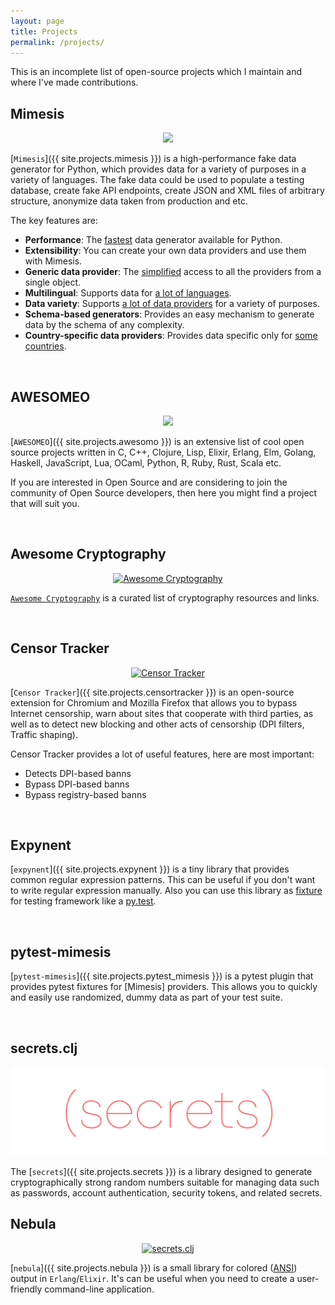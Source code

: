 ```yaml
---
layout: page
title: Projects
permalink: /projects/
---
```


This is an incomplete list of open-source projects which I maintain and where I've made contributions.

## Mimesis

<p align="center">
  <a href="https://mimesis.name/" style="border: 0" target="_blank">
    <img src="https://raw.githubusercontent.com/lk-geimfari/mimesis/master/.github/images/logo-white-bg.png">
  </a>
</p>

[`Mimesis`]({{ site.projects.mimesis }}) is a high-performance fake data generator for Python, which
provides data for a variety of purposes in a variety of languages. The
fake data could be used to populate a testing database, create fake API
endpoints, create JSON and XML files of arbitrary structure, anonymize
data taken from production and etc.

The key features are:

- **Performance**: The [fastest] data generator available for Python.
- **Extensibility**: You can create your own data providers and use them with Mimesis.
- **Generic data provider**: The [simplified] access to all the providers from a single object.
- **Multilingual**: Supports data for [a lot of languages].
- **Data variety**: Supports [a lot of data providers] for a variety of purposes.
- **Schema-based generators**: Provides an easy mechanism to generate data by the schema of any complexity.
- **Country-specific data providers**: Provides data specific only for [some countries].

<br>

## AWESOMEO

<p align="center">
  <a href="https://github.com/lk-geimfari/awesomo" style="border: 0" target="_blank">
    <img src="https://raw.githubusercontent.com/lk-geimfari/awesomeo/master/artwork/a.w.e.s.o.m.e_o.png">
  </a>
</p>

[`AWESOMEO`]({{ site.projects.awesomo }}) is an extensive list of cool open source projects written in С, C++, Clojure, Lisp, 
Elixir, Erlang, Elm, Golang, Haskell, JavaScript, Lua, OCaml, Python, R, Ruby, Rust, Scala etc.

If you are interested in Open Source and are considering to join the community of Open Source developers, 
then here you might find a project that will suit you.

<br>

## Awesome Cryptography

<p align="center">
  <a href="https://github.com/sobolevn/awesome-cryptography" style="border: 0" target="_blank">
    <img src="https://github.com/sobolevn/awesome-cryptography/blob/master/awesome-crypto.png?raw=true" alt="Awesome Cryptography">
  </a>
</p>

[`Awesome Cryptography`](https://github.com/sobolevn/awesome-cryptography) is a curated list of cryptography resources and links.

<br>

## Censor Tracker

<p align="center">
  <a href="https://github.com/roskomsvoboda/censortracker" style="border: 0" target="_blank">
    <img src="https://raw.githubusercontent.com/roskomsvoboda/censortracker/ad0c428717b22de3f4b6f00f2b2ec1b457cc16f3/.github/media/popup_ru.png" alt="Censor Tracker">
  </a>
</p>

[`Censor Tracker`]({{ site.projects.censortracker }}) is an open-source extension for Chromium and Mozilla Firefox that 
allows you to bypass Internet censorship, warn about sites that cooperate with third parties, as well as to detect new 
blocking and other acts of censorship (DPI filters, Traffic shaping).

Censor Tracker provides a lot of useful features, here are most important:

- Detects DPI-based banns
- Bypass DPI-based banns
- Bypass registry-based banns

<br>

## Expynent

[`expynent`]({{ site.projects.expynent }}) is a tiny library that provides common regular expression patterns. 
This can be useful if you don't want to  write regular expression manually. 
Also you can use this library as [fixture](https://docs.pytest.org/en/latest/fixture.html) for testing framework 
like a [py.test](https://docs.pytest.org/en/latest/).

<br>

## pytest-mimesis

[`pytest-mimesis`]({{ site.projects.pytest_mimesis }}) is a pytest plugin that provides pytest fixtures 
for [Mimesis] providers. This allows you to quickly and easily use randomized, dummy data as part of your test suite.

<br>

## secrets.clj

<p align="center">
  <a href="https://github.com/lk-geimfari/secrets.clj" style="border: 0" target="_blank">
    <img src="https://raw.githubusercontent.com/lk-geimfari/secrets.clj/master/.github/logo.png" alt="secrets.clj">
  </a>
</p>

The [`secrets`]({{ site.projects.secrets }}) is a library designed to generate cryptographically strong 
random numbers suitable for managing data such as passwords, account authentication, security tokens, and related secrets.

## Nebula

<p align="center">
  <a href="https://github.com/lk-geimfari/nebula" style="border: 0" target="_blank">
    <img src="https://raw.githubusercontent.com/lk-geimfari/nebula/master/media/logo.png" alt="secrets.clj">
  </a>
</p>

[`nebula`]({{ site.projects.nebula }}) is a small library for colored ([ANSI]) output in `Erlang`/`Elixir`. 
It's can be useful when you need to create a user-friendly command-line application.

[fastest]: https://mimesis.name/foreword.html#performance
[simplified]: https://mimesis.name/getting_started.html#generic-provider
[a lot of languages]: https://mimesis.name/getting_started.html#locales
[a lot of data providers]: https://mimesis.name/api.html
[some countries]: https://mimesis.name/api.html#builtin-data-providers
[ANSI]: https://en.wikipedia.org/wiki/ANSI_escape_code#Colors
[Awesome Cryptography]: https://github.com/sobolevn/awesome-cryptography
